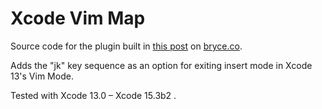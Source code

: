 # Xcode Vim Map

Source code for the plugin built in
[this post](https://bryce.co/xcode-vim-map/) on [bryce.co](https://bryce.co/).

Adds the "jk" key sequence as an option for exiting insert mode in Xcode 13's Vim Mode.

Tested with Xcode 13.0 – Xcode 15.3b2 .
